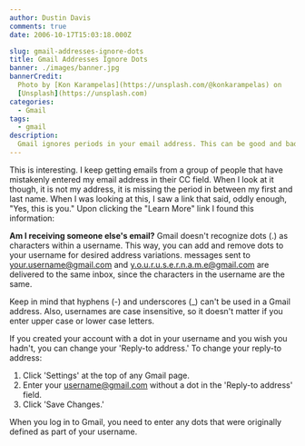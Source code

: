 ```yaml
---
author: Dustin Davis
comments: true
date: 2006-10-17T15:03:18.000Z

slug: gmail-addresses-ignore-dots
title: Gmail Addresses Ignore Dots
banner: ./images/banner.jpg
bannerCredit:
  Photo by [Kon Karampelas](https://unsplash.com/@konkarampelas) on
  [Unsplash](https://unsplash.com)
categories:
  - Gmail
tags:
  - gmail
description:
  Gmail ignores periods in your email address. This can be good and bad.
---
```


This is interesting. I keep getting emails from a group of people that have
mistakenly entered my email address in their CC field. When I look at it though,
it is not my address, it is missing the period in between my first and last
name. When I was looking at this, I saw a link that said, oddly enough, "Yes,
this is you." Upon clicking the "Learn More" link I found this information:

**Am I receiving someone else's email?** Gmail doesn't recognize dots (.) as
characters within a username. This way, you can add and remove dots to your
username for desired address variations. messages sent to
your.username@gmail.com and y.o.u.r.u.s.e.r.n.a.m.e@gmail.com are delivered to
the same inbox, since the characters in the username are the same.

Keep in mind that hyphens (-) and underscores (\_) can't be used in a Gmail
address. Also, usernames are case insensitive, so it doesn't matter if you enter
upper case or lower case letters.

If you created your account with a dot in your username and you wish you hadn't,
you can change your 'Reply-to address.' To change your reply-to address:

1. Click 'Settings' at the top of any Gmail page.
2. Enter your username@gmail.com without a dot in the 'Reply-to address' field.
3. Click 'Save Changes.'

When you log in to Gmail, you need to enter any dots that were originally
defined as part of your username.
